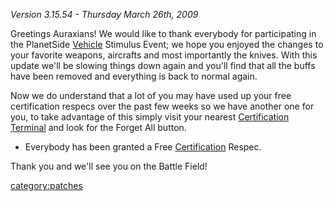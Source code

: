 _Version 3.15.54 - Thursday March 26th, 2009_

Greetings Auraxians! We would like to thank everybody for participating
in the PlanetSide [Vehicle](/Vehicle "wikilink") Stimulus Event; we hope
you enjoyed the changes to your favorite weapons, aircrafts and most
importantly the knives. With this update we'll be slowing things down
again and you'll find that all the buffs have been removed and
everything is back to normal again.

Now we do understand that a lot of you may have used up your free
certification respecs over the past few weeks so we have another one for
you, to take advantage of this simply visit your nearest [Certification
Terminal](/Certification_Terminal "wikilink") and look for the Forget All
button.

- Everybody has been granted a Free
  [Certification](/Certification "wikilink") Respec.

Thank you and we'll see you on the Battle Field!

[category:patches](/category:patches "wikilink")
